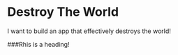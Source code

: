 # Destroy The World
I want to build an app that effectively destroys the world!

###Rhis is a heading!
